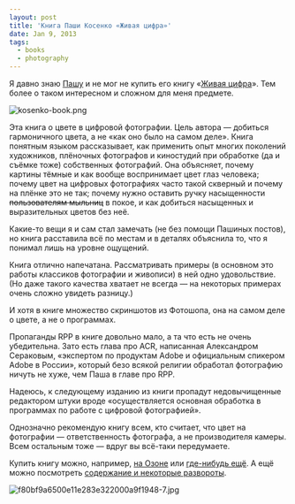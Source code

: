 ```yaml
---
layout: post
title: 'Книга Паши Косенко «Живая цифра»'
date: Jan 9, 2013
tags:
  - books
  - photography
---
```


Я давно знаю [Пашу](http://pavel-kosenko.livejournal.com/) и не мог не купить его книгу «[Живая цифра](http://www.ozon.ru/context/detail/id/19415674/?partner=sapegin)». Тем более о таком интересном и сложном для меня предмете.

![kosenko-book.png](upload://kosenko-book.png)

Эта книга о цвете в цифровой фотографии. Цель автора — добиться гармоничного цвета, а не «как оно было на самом деле». Книга понятным языком рассказывает, как применить опыт многих поколений художников, плёночных фотографов и киностудий при обработке (да и съёмке тоже) собственных фотографий. Она объясняет, почему картины тёмные и как вообще воспринимает цвет глаз человека; почему цвет на цифровых фотографиях часто такой скверный и почему на плёнке это не так; почему нужно оставить ручку насыщенности ~~пользователям мыльниц~~ в покое, и как добиться насыщенных и выразительных цветов без неё.

<!--more-->

Какие-то вещи я и сам стал замечать (не без помощи Пашиных постов), но книга расставила всё по местам и в деталях объяснила то, что я понимал лишь на уровне ощущений.

Книга отлично напечатана. Рассматривать примеры (в основном это работы классиков фотографии и живописи) в ней одно удовольствие. (Но даже такого качества хватает не всегда — на некоторых примерах очень сложно увидеть разницу.)

И хотя в книге множество скриншотов из Фотошопа, она на самом деле о цвете, а не о программах.

Пропаганды RPP в книге довольно мало, а та что есть не очень убедительна. Зато есть глава про ACR, написанная Александром Сераковым, «экспертом по продуктам Adobe и официальным спикером Adobe в России», который безо всякой религии обработал фотографию ничуть не хуже, чем Паша в главе про RPP.

Надеюсь, к следующему изданию из книги пропадут недовычищенные редактором штуки вроде «осуществляется основная обработка в программах по работе с цифровой фотографией».

Однозначно рекомендую книгу всем, кто считает, что цвет на фотографии — ответственность фотографа, а не производителя камеры. Всем остальным тоже — вдруг вы всё-таки передумаете.

Купить книгу можно, например, [на Озоне](http://www.ozon.ru/context/detail/id/19415674/?partner=sapegin) или [где-нибудь ещё](http://pavel-kosenko.livejournal.com/444989.html). А ещё можно посмотреть [содержание и некоторые развороты](http://pavel-kosenko.livejournal.com/444288.html).

![f80bf9a6500e11e283e322000a9f1948-7.jpg](upload://f80bf9a6500e11e283e322000a9f1948-7.jpg)
